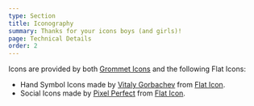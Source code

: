 ```yaml
---
type: Section
title: Iconography
summary: Thanks for your icons boys (and girls)!
page: Technical Details
order: 2
---
```


Icons are provided by both [Grommet Icons](https://icons.grommet.io/) and the following Flat Icons:

- Hand Symbol Icons made by [Vitaly Gorbachev](https://www.flaticon.com/authors/vitaly-gorbachev) from [Flat Icon](https://www.flaticon.com/).
- Social Icons made by [Pixel Perfect](https://www.flaticon.com/authors/pixel-perfect) from [Flat Icon](https://www.flaticon.com/).
